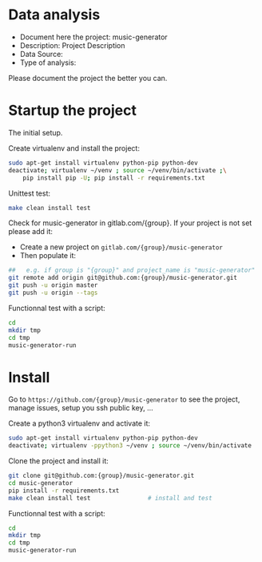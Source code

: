# Data analysis
- Document here the project: music-generator
- Description: Project Description
- Data Source:
- Type of analysis:

Please document the project the better you can.

# Startup the project

The initial setup.

Create virtualenv and install the project:
```bash
sudo apt-get install virtualenv python-pip python-dev
deactivate; virtualenv ~/venv ; source ~/venv/bin/activate ;\
    pip install pip -U; pip install -r requirements.txt
```

Unittest test:
```bash
make clean install test
```

Check for music-generator in gitlab.com/{group}.
If your project is not set please add it:

- Create a new project on `gitlab.com/{group}/music-generator`
- Then populate it:

```bash
##   e.g. if group is "{group}" and project_name is "music-generator"
git remote add origin git@github.com:{group}/music-generator.git
git push -u origin master
git push -u origin --tags
```

Functionnal test with a script:

```bash
cd
mkdir tmp
cd tmp
music-generator-run
```

# Install

Go to `https://github.com/{group}/music-generator` to see the project, manage issues,
setup you ssh public key, ...

Create a python3 virtualenv and activate it:

```bash
sudo apt-get install virtualenv python-pip python-dev
deactivate; virtualenv -ppython3 ~/venv ; source ~/venv/bin/activate
```

Clone the project and install it:

```bash
git clone git@github.com:{group}/music-generator.git
cd music-generator
pip install -r requirements.txt
make clean install test                # install and test
```
Functionnal test with a script:

```bash
cd
mkdir tmp
cd tmp
music-generator-run
```
